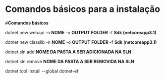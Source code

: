 # Comandos básicos para a instalação
#**Comandos básicos**

dotnet new webapi -n **NOME** -o **OUTPUT FOLDER** -f **Sdk (netcoreapp3.1)**

dotnet new classlib -n **NOME** -o **OUTPUT FOLDER** -f **Sdk (netcoreapp3.1)**

dotnet sln add **NOME DA PASTA A SER ADICIONADA NA SLN**

dotnet sln remove **NOME DA PASTA A SER REMOVIDA NA SLN**

dotnet tool install --global dotnet-ef
